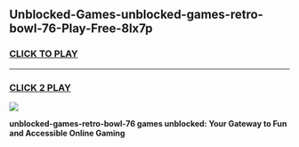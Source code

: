 
## Unblocked-Games-unblocked-games-retro-bowl-76-Play-Free-8lx7p
<h3>
<a href="https://premium76.site?title=unblocked-games-retro-bowl-76&ref=23A">CLICK TO PLAY</a></h3>
<hr>

<h3>
<a href="https://premium76.site?title=unblocked-games-retro-bowl-76&ref=23A">CLICK 2 PLAY</a>
  
</h3>

<a href="https://premium76.site?title=unblocked-games-retro-bowl-76&ref=23A"><img src="https://clearcache.store/games.png"></a>


**unblocked-games-retro-bowl-76 games unblocked: Your Gateway to Fun and Accessible Online Gaming**
